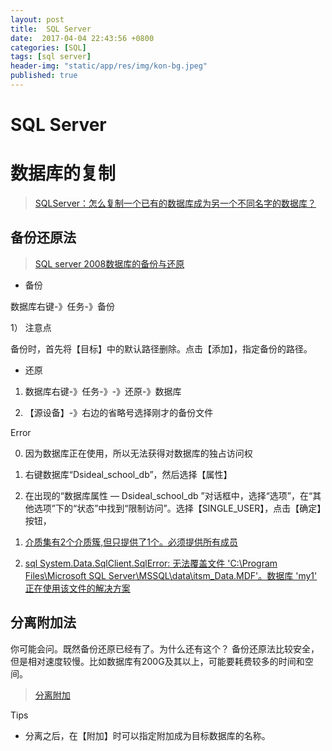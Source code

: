 ```yaml
---
layout: post
title:  SQL Server
date:  2017-04-04 22:43:56 +0800
categories: [SQL]
tags: [sql server]
header-img: "static/app/res/img/kon-bg.jpeg"
published: true
---
```



# SQL Server


# 数据库的复制

> [SQLServer：怎么复制一个已有的数据库成为另一个不同名字的数据库？](https://zhidao.baidu.com/question/71923759.html)

## 备份还原法

> [SQL server 2008数据库的备份与还原](http://www.cnblogs.com/zgqys1980/archive/2012/07/04/2576382.html)


- 备份

数据库右键-》任务-》备份

1） 注意点

备份时，首先将【目标】中的默认路径删除。点击【添加】，指定备份的路径。


- 还原

1. 数据库右键-》任务-》-》还原-》数据库

2. 【源设备】-》右边的省略号选择刚才的备份文件 



<label class="label label-danger">Error</label>

0. 因为数据库正在使用，所以无法获得对数据库的独占访问权

1) 右键数据库“Dsideal_school_db”，然后选择【属性】

2) 在出现的“数据库属性 — Dsideal_school_db ”对话框中，选择“选项”，在“其他选项”下的“状态”中找到“限制访问”。选择【SINGLE_USER】，点击【确定】按钮，


1. [介质集有2个介质簇,但只提供了1个。必须提供所有成员](http://www.cnblogs.com/yc-755909659/p/3725940.html)


2. [sql System.Data.SqlClient.SqlError: 无法覆盖文件 'C:\Program Files\Microsoft SQL Server\MSSQL\data\itsm_Data.MDF'。数据库 'my1' 正在使用该文件的解决方案](http://www.bubuko.com/infodetail-580829.html)


## 分离附加法

你可能会问。既然备份还原已经有了。为什么还有这个？
备份还原法比较安全，但是相对速度较慢。比如数据库有200G及其以上，可能要耗费较多的时间和空间。

> [分离附加](http://blog.csdn.net/ycl295644/article/details/48783525)

<label class="label label-info">Tips</label>

- 分离之后，在【附加】时可以指定附加成为目标数据库的名称。
